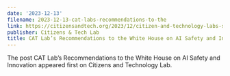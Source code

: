 ```yaml
---
date: '2023-12-13'
filename: 2023-12-13-cat-labs-recommendations-to-the
link: https://citizensandtech.org/2023/12/citizen-and-technology-labs-submission-to-omb/
publisher: Citizens & Tech Lab
title: CAT Lab’s Recommendations to the White House on AI Safety and Innovation
---
```


The post CAT Lab&#8217;s Recommendations to the White House on AI Safety and Innovation appeared first on Citizens and Technology Lab.